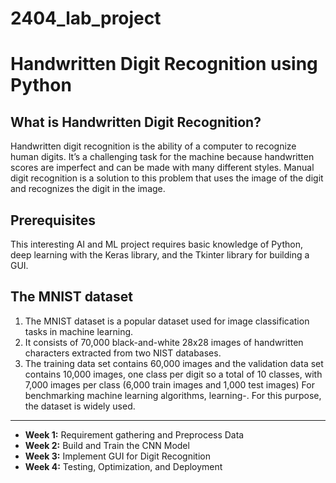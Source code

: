 # 2404_lab_project

# Handwritten Digit Recognition using Python

## What is Handwritten Digit Recognition?

Handwritten digit recognition is the ability of a computer to recognize human digits. It’s a challenging task for the
machine because handwritten scores are imperfect and can be made with many different styles. Manual digit recognition is
a solution to this problem that uses the image of the digit and recognizes the digit in the image.

## Prerequisites

This interesting AI and ML project requires basic knowledge of Python, deep learning with the Keras library, and the
Tkinter library for building a GUI.

## The MNIST dataset

1. The MNIST dataset is a popular dataset used for image classification tasks in machine learning.
2. It consists of 70,000 black-and-white 28x28 images of handwritten characters extracted from two NIST databases.
3. The training data set contains 60,000 images and the validation data set contains 10,000 images, one class per digit
   so a total of 10 classes, with 7,000 images per class (6,000 train images and 1,000 test images) For benchmarking
   machine learning algorithms, learning-. For this purpose, the dataset is widely used.

-----

- **Week 1:** Requirement gathering and Preprocess Data
- **Week 2:** Build and Train the CNN Model
- **Week 3:** Implement GUI for Digit Recognition
- **Week 4:** Testing, Optimization, and Deployment